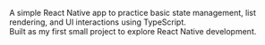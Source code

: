 A simple React Native app to practice basic state management, list rendering, and UI interactions using TypeScript.  
Built as my first small project to explore React Native development. 
